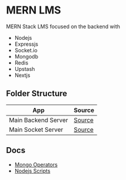 # MERN LMS

MERN Stack LMS focused on the backend with

- Nodejs
- Expressjs
- Socket.io
- Mongodb
- Redis
- Upstash
- Nextjs

## Folder Structure

| App                 | Source                       |
| ------------------- | ---------------------------- |
| Main Backend Server | [Source](./server/server.ts) |
| Main Socket Server  | [Source](./server/socket.ts) |

## Docs

- [Mongo Operators](./server/docs/mongo-operators.md)
- [Nodejs Scripts](./server/docs/useful-scripts.md)
